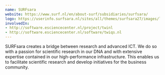 ```yaml
---
name: SURFsara
website: https://www.surf.nl/en/about-surf/subsidiaries/surfsara/
logo: https://userinfo.surfsara.nl/sites/all/themes/surfsara27/images/logo.png
involvedIn:
- http://software.esciencecenter.nl/project/twinl
- http://software.esciencecenter.nl/software/twiqs.nl
---
```

SURFsara creates a bridge between research and advanced ICT. We do so with a passion for scientific research in our DNA and with extensive expertise contained in our high-performance infrastructure. This enables us to facilitate scientific research and develop initiatives for the business community.
